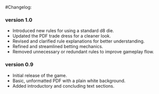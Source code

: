 #Changelog:

### version 1.0
- Introduced new rules for using a standard d8 die.
- Updated the PDF trade dress for a cleaner look.
- Revised and clarified rule explanations for better understanding.
- Refined and streamlined betting mechanics.
- Removed unnecessary or redundant rules to improve gameplay flow.

### version 0.9
- Initial release of the game.
- Basic, unformatted PDF with a plain white background.
- Added introductory and concluding text sections.
